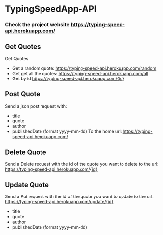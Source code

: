 # TypingSpeedApp-API
### Check the project website https://typing-speed-api.herokuapp.com/

## Get Quotes
Get Quotes
- Get a random quote:
  https://typing-speed-api.herokuapp.com/random
- Get get all the quotes:
  https://typing-speed-api.herokuapp.com/all
- Get by id
  https://typing-speed-api.herokuapp.com/{id}

## Post Quote
Send a json post request with:

- title
- quote
- author
- publishedDate (format yyyy-mm-dd)
To the home url: https://typing-speed-api.herokuapp.com/

## Delete Quote
Send a Delete request with the id of the quote you want to delete to the url: https://typing-speed-api.herokuapp.com/{id}

## Update Quote
Send a Put request with the id of the quote you want to update to the url: https://typing-speed-api.herokuapp.com/update/{id}

- title
- quote
- author
- publishedDate (format yyyy-mm-dd)
